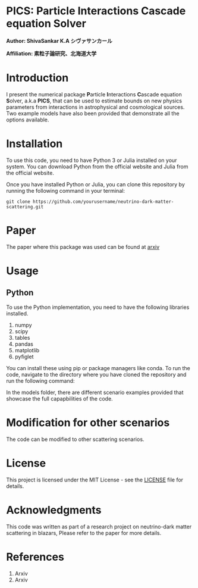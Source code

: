 # PICS: Particle Interactions Cascade equation Solver

**Author: ShivaSankar K.A シヴァサンカール**

**Affiliation: 素粒子論研究、北海道大学**

# Introduction

I present the numerical package **P**article **I**nteractions **C**ascade equation **S**olver, a.k.a **PICS**, that can be used to estimate bounds on new physics parameters from interactions in astrophysical and cosmological sources. Two example models have also been provided that demonstrate all the options available. 

# Installation

To use this code, you need to have Python 3 or Julia installed on your system. You can download Python from the official website and Julia from the official website.

Once you have installed Python or Julia, you can clone this repository by running the following command in your terminal:

`git clone https://github.com/yourusername/neutrino-dark-matter-scattering.git`

# Paper

The paper where this package was used can be found at [arxiv](https://arxiv.org/pdf/2308.14483.pdf)

# Usage

## Python
To use the Python implementation, you need to have the following libraries installed. 
1. numpy
2. scipy
3. tables
4. pandas
5. matplotlib
6. pyfiglet

You can install these using pip or package managers like conda. To run the code, navigate to the directory where you have cloned the repository and run the following command:

In the models folder, there are different scenario examples provided that showcase the full capapbilities of the code. 

# Modification for other scenarios

The code can be modified to other scattering scenarios.

# License

This project is licensed under the MIT License - see the [LICENSE](https://opensource.org/license/mit/) file for details.

# Acknowledgments

This code was written as part of a research project on neutrino-dark matter scattering in blazars, Please refer to the paper for more details.

# References

1) Arxiv 
2) Arxiv
